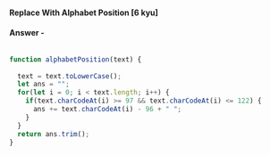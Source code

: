 #### Replace With Alphabet Position [6 kyu]

#### Answer -

```js

function alphabetPosition(text) {
    
  text = text.toLowerCase();
  let ans = "";
  for(let i = 0; i < text.length; i++) {
    if(text.charCodeAt(i) >= 97 && text.charCodeAt(i) <= 122) {
      ans += text.charCodeAt(i) - 96 + " ";
    }
  }
  return ans.trim();
}

```